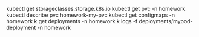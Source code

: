 kubectl get storageclasses.storage.k8s.io
kubectl get pvc -n homework
kubectl describe pvc homework-my-pvc
kubectl get configmaps -n homework
k get deployments -n homework
k logs -f deployments/mypod-deployment -n homework